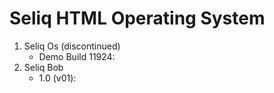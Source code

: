 # Seliq HTML Operating System
1. Seliq Os (discontinued)
   - Demo Build 11924:
2. Seliq Bob
   - 1.0 (v01): 
